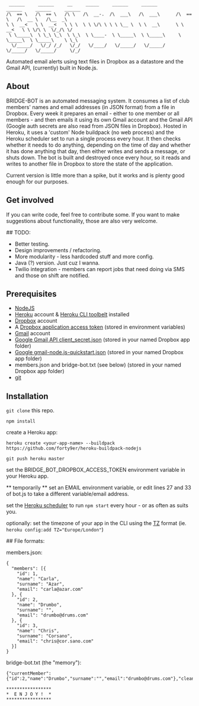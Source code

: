 ```
 ______     ______     __     _____     ______     ______        ______     ______     ______ 
/\  == \   /\  == \   /\ \   /\  __-.  /\  ___\   /\  ___\      /\  == \   /\  __ \   /\__  _\
\ \  __<   \ \  __<   \ \ \  \ \ \/\ \ \ \ \__ \  \ \  __\      \ \  __<   \ \ \/\ \  \/_/\ \/
 \ \_____\  \ \_\ \_\  \ \_\  \ \____-  \ \_____\  \ \_____\     \ \_____\  \ \_____\    \ \_\
  \/_____/   \/_/ /_/   \/_/   \/____/   \/_____/   \/_____/      \/_____/   \/_____/     \/_/

```

Automated email alerts using text files in Dropbox as a datastore and the Gmail API, (currently) built in Node.js.


## About

BRIDGE-BOT is an automated messaging system. It consumes a list of club members' names and email addresses (in JSON format) from a file in Dropbox. Every week it prepares an email - either to one member or all members - and then emails it using its own Gmail account and the Gmail API (Google auth secrets are also read from JSON files in Dropbox). Hosted in Heroku, it uses a 'custom' Node buildpack (no web process) and the Heroku scheduler set to run a single process every hour. It then checks whether it needs to do anything, depending on the time of day and whether it has done anything that day, then either writes and sends a message, or shuts down. The bot is built and destroyed once every hour, so it reads and writes to another file in Dropbox to store the state of the application.

Current version is little more than a spike, but it works and is plenty good enough for our purposes.


## Get involved

If you can write code, feel free to contribute some. 
If you want to make suggestions about functionality, those are also very welcome.


## TODO: 

* Better testing.
* Design improvements / refactoring.
* More modularity - less hardcoded stuff and more config.
* Java (?) version. Just cuz I wanna.
* Twilio integration - members can report jobs that need doing via SMS and those on shift are notified.


## Prerequisites

* [NodeJS](https://nodejs.org/en/)
* [Heroku](http://www.heroku.com) account & [Heroku CLI toolbelt](https://toolbelt.heroku.com/) installed
* [Dropbox](https://www.dropbox.com/) account 
* A [Dropbox application access token](https://www.dropbox.com/developers) (stored in environment variables)
* [Gmail](https://www.gmail.com) account
* [Google Gmail API client_secret.json](https://console.developers.google.com/flows/enableapi?apiid=gmail&pli=1) (stored in your named Dropbox app folder)
* [Google gmail-node.js-quickstart.json](https://console.developers.google.com/flows/enableapi?apiid=gmail&pli=1) (stored in your named Dropbox app folder)
* members.json and bridge-bot.txt (see below) (stored in your named Dropbox app folder)
* [git](https://git-scm.com/book/en/v2/Getting-Started-Installing-Git)


## Installation

``` git clone ``` this repo.

``` npm install ```

create a Heroku app:

``` heroku create <your-app-name> --buildpack https://github.com/forty9er/heroku-buildpack-nodejs ```

``` git push heroku master ```

set the BRIDGE_BOT_DROPBOX_ACCESS_TOKEN environment variable in your Heroku app.

** temporarily ** set an EMAIL environment variable, or edit lines 27 and 33 of bot.js to take a different variable/email address.

set the [Heroku scheduler](https://elements.heroku.com/addons/scheduler) to run ``` npm start ``` every hour - or as often as suits you.

optionally: set the timezone of your app in the CLI using the [TZ](https://en.wikipedia.org/wiki/List_of_tz_database_time_zones) format (ie. ``` heroku config:add TZ="Europe/London" ```)


## File formats:

members.json:

```
{
  "members": [{
    "id": 1,
    "name": "Carla",
    "surname": "Azar",
    "email": "carla@azar.com"
  }, {
    "id": 2,
    "name": "Drumbo",
    "surname": "",
    "email": "drumbo@drums.com"
  }, {
    "id": 3,
    "name": "Chris",
    "surname": "Corsano",
    "email": "chris@cor.sano.com"
  }]
}
```

bridge-bot.txt (the "memory"):

```
{"currentMember":{"id":2,"name":"Drumbo","surname":"","email":"drumbo@drums.com"},"cleaningScheduled":true,"dayTracker":5}
```
```
*****************
*  E N J O Y !  *
*****************
```
